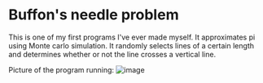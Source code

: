 # Buffon's needle problem

This is one of my first programs I've ever made myself. It approximates pi using Monte carlo simulation. It randomly selects lines of a certain length and determines whether or not the line crosses a vertical line.

Picture of the program running:
![image](https://github.com/naapeli/Aatu-Selkee-coding-projects/assets/130310206/3bf5c87a-da8a-4cd2-9b6c-d828809905cc)
